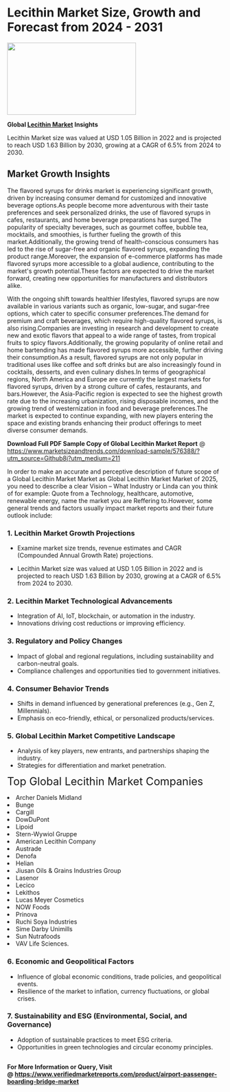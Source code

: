 <H1>Lecithin Market Size, Growth and Forecast from 2024 - 2031</H1><img class="aligncenter size-medium wp-image-584254" src="https://thirdeyenews.in/wp-content/uploads/2024/09/Global-Market-Research-300x168.jpeg" alt="" width="300" height="168" /><p><strong>Global&nbsp;<a href="https://www.marketsizeandtrends.com/download-sample/576388/?utm_source=Github8j?utm_medium=211">Lecithin Market</a> Insights</strong></p><p>Lecithin Market size was valued at USD 1.05 Billion in 2022 and is projected to reach USD 1.63 Billion by 2030, growing at a CAGR of 6.5% from 2024 to 2030.</p><p><h2>Market Growth Insights</h2> <p>The flavored syrups for drinks market is experiencing significant growth, driven by increasing consumer demand for customized and innovative beverage options.As people become more adventurous with their taste preferences and seek personalized drinks, the use of flavored syrups in cafes, restaurants, and home beverage preparations has surged.The popularity of specialty beverages, such as gourmet coffee, bubble tea, mocktails, and smoothies, is further fueling the growth of this market.Additionally, the growing trend of health-conscious consumers has led to the rise of sugar-free and organic flavored syrups, expanding the product range.Moreover, the expansion of e-commerce platforms has made flavored syrups more accessible to a global audience, contributing to the market's growth potential.These factors are expected to drive the market forward, creating new opportunities for manufacturers and distributors alike.</p> <p>With the ongoing shift towards healthier lifestyles, flavored syrups are now available in various variants such as organic, low-sugar, and sugar-free options, which cater to specific consumer preferences.The demand for premium and craft beverages, which require high-quality flavored syrups, is also rising.Companies are investing in research and development to create new and exotic flavors that appeal to a wide range of tastes, from tropical fruits to spicy flavors.Additionally, the growing popularity of online retail and home bartending has made flavored syrups more accessible, further driving their consumption.As a result, flavored syrups are not only popular in traditional uses like coffee and soft drinks but are also increasingly found in cocktails, desserts, and even culinary dishes.In terms of geographical regions, North America and Europe are currently the largest markets for flavored syrups, driven by a strong culture of cafes, restaurants, and bars.However, the Asia-Pacific region is expected to see the highest growth rate due to the increasing urbanization, rising disposable incomes, and the growing trend of westernization in food and beverage preferences.The market is expected to continue expanding, with new players entering the space and existing brands enhancing their product offerings to meet diverse consumer demands.<p><span class=""><strong>Download Full PDF Sample Copy of Global Lecithin Market Report</strong> @ <a href="https://www.marketsizeandtrends.com/download-sample/576388/?utm_source=Github8j?utm_medium=211" target="_blank">https://www.marketsizeandtrends.com/download-sample/576388/?utm_source=Github8j?utm_medium=211</a></span></p><p>In order to make an accurate and perceptive description of future scope of a Global&nbsp;Lecithin Market Market as Global&nbsp;Lecithin Market Market of 2025, you need to describe a clear Vision &ndash; What Industry or Linda can you think of for example: Quote from a Technology, healthcare, automotive, renewable energy, name the market you are Reffering to.However, some general trends and factors usually impact market reports and their future outlook include:</p><h3>1.&nbsp;<strong>Lecithin Market Growth Projections</strong></h3><ul><li>Examine market size trends, revenue estimates and CAGR (Compounded Annual Growth Rate) projections.</li><li><p>Lecithin Market size was valued at USD 1.05 Billion in 2022 and is projected to reach USD 1.63 Billion by 2030, growing at a CAGR of 6.5% from 2024 to 2030.</p></li></ul><h3>2.&nbsp;<strong>Lecithin Market Technological Advancements</strong></h3><ul><li>Integration of AI, IoT, blockchain, or automation in the industry.</li><li>Innovations driving cost reductions or improving efficiency.</li></ul><h3>3.&nbsp;<strong>Regulatory and Policy Changes</strong></h3><ul><li>Impact of global and regional regulations, including sustainability and carbon-neutral goals.</li><li>Compliance challenges and opportunities tied to government initiatives.</li></ul><h3>4.&nbsp;<strong>Consumer Behavior Trends</strong></h3><ul><li>Shifts in demand influenced by generational preferences (e.g., Gen Z, Millennials).</li><li>Emphasis on eco-friendly, ethical, or personalized products/services.</li></ul><h3>5.&nbsp;<strong>Global Lecithin Market Competitive Landscape</strong></h3><ul><li>Analysis of key players, new entrants, and partnerships shaping the industry.</li><li>Strategies for differentiation and market penetration.</li></ul><p data-pm-slice="1 1 []"><span style="color: inherit; font-family: inherit; font-size: 25px;">Top Global Lecithin Market Companies</span></p><div class="" data-test-id=""><p><li>Archer Daniels Midland</li><li> Bunge</li><li> Cargill</li><li> DowDuPont</li><li> Lipoid</li><li> Stern-Wywiol Gruppe</li><li> American Lecithin Company</li><li> Austrade</li><li> Denofa</li><li> Helian</li><li> Jiusan Oils & Grains Industries Group</li><li> Lasenor</li><li> Lecico</li><li> Lekithos</li><li> Lucas Meyer Cosmetics</li><li> NOW Foods</li><li> Prinova</li><li> Ruchi Soya Industries</li><li> Sime Darby Unimills</li><li> Sun Nutrafoods</li><li> VAV Life Sciences.</li></p></div><h3>6.&nbsp;<strong>Economic and Geopolitical Factors</strong></h3><ul><li>Influence of global economic conditions, trade policies, and geopolitical events.</li><li>Resilience of the market to inflation, currency fluctuations, or global crises.</li></ul><h3>7.&nbsp;<strong>Sustainability and ESG (Environmental, Social, and Governance)</strong></h3><ul><li>Adoption of sustainable practices to meet ESG criteria.</li><li>Opportunities in green technologies and circular economy principles.</li></ul><h2><strong style="font-size: 14px;">For More Information or Query, Visit @&nbsp;</strong><a style="background-color: #ffffff; font-size: 14px;" href="https://www.marketsizeandtrends.com/report/lecithin-market/" target="_blank">https://www.verifiedmarketreports.com/product/airport-passenger-boarding-bridge-market</a></h2>